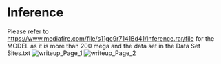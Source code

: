 # Inference

Please refer to https://www.mediafire.com/file/s11gc9r71418d41/Inference.rar/file for the MODEL as it is more than 200 mega
and the data set in the Data Set Sites.txt
![writeup_Page_1](https://user-images.githubusercontent.com/42402820/103426650-bb6b2800-4bc3-11eb-8edf-038980d87233.jpg)
![writeup_Page_2](https://user-images.githubusercontent.com/42402820/103426659-caea7100-4bc3-11eb-9569-875ea121f5e0.jpg)
